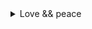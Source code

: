 <details>
  
  <summary> Love && peace </summary>
  

  ![](https://i.imgur.com/AV49ghA.jpg)
  
  ```
  主管虐我千百遍，我待主管如初戀
  ```


</details>
